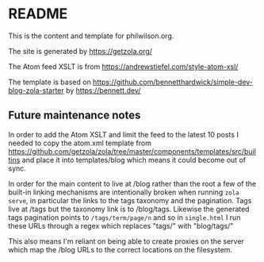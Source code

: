 # README

This is the content and template for philwilson.org.

The site is generated by https://getzola.org/

The Atom feed XSLT is from https://andrewstiefel.com/style-atom-xsl/

The template is based on https://github.com/bennetthardwick/simple-dev-blog-zola-starter by https://bennett.dev/

## Future maintenance notes

In order to add the Atom XSLT and limit the feed to the latest 10 posts I needed to copy the atom.xml template from https://github.com/getzola/zola/tree/master/components/templates/src/builtins and place it into templates/blog which means it could become out of sync.

In order for the main content to live at /blog rather than the root a few of the built-in linking mechanisms are intentionally broken when running `zola serve`, in particular the links to the tags taxonomy and the pagination. Tags live at /tags but the taxonomy link is to /blog/tags. Likewise the generated tags pagination points to `/tags/term/page/n` and so in `single.html` I run these URLs through a regex which replaces "tags/" with "blog/tags/"

This also means I'm reliant on being able to create proxies on the server which map the /blog URLs to the correct locations on the filesystem.